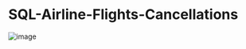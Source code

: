 # SQL-Airline-Flights-Cancellations

![image](https://github.com/user-attachments/assets/9b59a40a-2ebc-42e8-a224-05ac653eace8)
